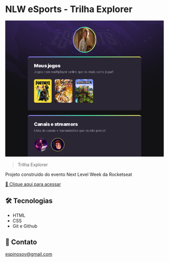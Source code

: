 # NLW eSports - Trilha Explorer

![preview](./.github/preview.png)

> Trilha Explorer

Projeto construído do evento Next Level Week da Rocketseat

[🔗 Clique aqui para acessar](https://vict0remanuel.github.io/nlw-esports-explorer/)


## 🛠 Tecnologias

- HTML
- CSS
- Git e Github

## 📧 Contato 

espinosov@gmail.com